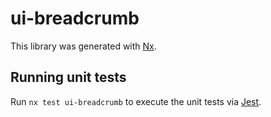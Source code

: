 # ui-breadcrumb

This library was generated with [Nx](https://nx.dev).

## Running unit tests

Run `nx test ui-breadcrumb` to execute the unit tests via [Jest](https://jestjs.io).
